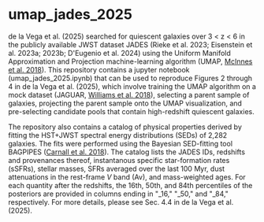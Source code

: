 # umap_jades_2025
de la Vega et al. (2025) searched for quiescent galaxies over 3 < z < 6 in the publicly available JWST dataset JADES (Rieke et al. 2023; Eisenstein et al. 2023a; 2023b; D'Eugenio et al. 2024) using the Uniform Manifold Approximation and Projection machine-learning algorithm (UMAP, [McInnes et al. 2018](https://arxiv.org/abs/1802.03426)). This repository contains a jupyter notebook (umap_jades_2025.ipynb) that can be used to reproduce Figures 2 through 4 in de la Vega et al. (2025), which involve training the UMAP algorithm on a mock dataset (JAGUAR, [Williams et al. 2018](https://ui.adsabs.harvard.edu/abs/2018ApJS..236...33W/abstract)), selecting a parent sample of galaxies, projecting the parent sample onto the UMAP visualization, and pre-selecting candidate pools that contain high-redshift quiescent galaxies. 

The repository also contains a catalog of physical properties derived by fitting the HST+JWST spectral energy distributions (SEDs) of 2,282 galaxies. The fits were performed using the Bayesian SED-fitting tool BAGPIPES ([Carnall et al. 2018](https://ui.adsabs.harvard.edu/abs/2018MNRAS.480.4379C/abstract)). The catalog lists the JADES IDs, redshifts and provenances thereof, instantanous specific star-formation rates (sSFRs), stellar masses, SFRs averaged over the last 100 Myr, dust attenuations in the rest-frame _V_ band (Av), and mass-weighted ages. For each quantity after the redshifts, the 16th, 50th, and 84th percentiles of the posteriors are provided in columns ending in "_16," "_50," and "_84," respectively. For more details, please see Sec. 4.4 in de la Vega et al. (2025). 
